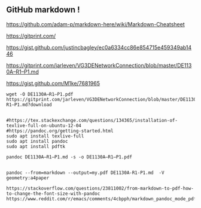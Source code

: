 ## GitHub markdown !


https://github.com/adam-p/markdown-here/wiki/Markdown-Cheatsheet

https://gitprint.com/

https://gist.github.com/justincbagley/ec0a6334cc86e854715e459349ab1446

https://gitprint.com/jarleven/VG3DENetworkConnection/blob/master/DE1130A–R1–P1.md

https://gist.github.com/M1ke/7681965


```
wget -O DE1130A–R1–P1.pdf https://gitprint.com/jarleven/VG3DENetworkConnection/blob/master/DE1130A–R1–P1.md?download


#https://tex.stackexchange.com/questions/134365/installation-of-texlive-full-on-ubuntu-12-04
#https://pandoc.org/getting-started.html
sudo apt install texlive-full
sudo apt install pandoc
sudo apt install pdftk

pandoc DE1130A–R1–P1.md -s -o DE1130A–R1–P1.pdf

```

```

pandoc --from=markdown --output=my.pdf DE1130A-R1-P1.md  -V geometry:a4paper

https://stackoverflow.com/questions/23811002/from-markdown-to-pdf-how-to-change-the-font-size-with-pandoc
https://www.reddit.com/r/emacs/comments/4cbpph/markdown_pandoc_mode_pdf_export_looks_ugly/

```

